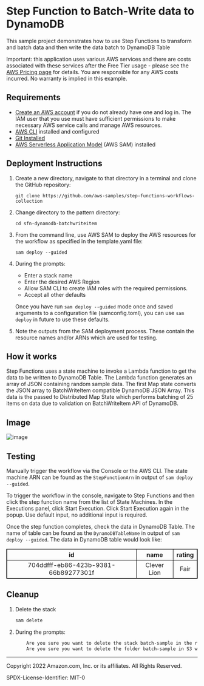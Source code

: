 # Step Function to Batch-Write data to DynamoDB

This sample project demonstrates how to use Step Functions to transform and batch data and then write the data batch to DynamoDB Table

Important: this application uses various AWS services and there are costs associated with these services after the Free Tier usage - please see the [AWS Pricing page](https://aws.amazon.com/pricing/) for details. You are responsible for any AWS costs incurred. No warranty is implied in this example.

## Requirements

* [Create an AWS account](https://portal.aws.amazon.com/gp/aws/developer/registration/index.html) if you do not already have one and log in. The IAM user that you use must have sufficient permissions to make necessary AWS service calls and manage AWS resources.
* [AWS CLI](https://docs.aws.amazon.com/cli/latest/userguide/install-cliv2.html) installed and configured
* [Git Installed](https://git-scm.com/book/en/v2/Getting-Started-Installing-Git)
* [AWS Serverless Application Model](https://docs.aws.amazon.com/serverless-application-model/latest/developerguide/serverless-sam-cli-install.html) (AWS SAM) installed

## Deployment Instructions

1. Create a new directory, navigate to that directory in a terminal and clone the GitHub repository:
    ```
    git clone https://github.com/aws-samples/step-functions-workflows-collection
    ```
1. Change directory to the pattern directory:
    ```
    cd sfn-dynamodb-batchwriteitem
    ```
1. From the command line, use AWS SAM to deploy the AWS resources for the workflow as specified in the template.yaml file:
    ```
    sam deploy --guided
    ```
1. During the prompts:
    * Enter a stack name
    * Enter the desired AWS Region
    * Allow SAM CLI to create IAM roles with the required permissions.
    * Accept all other defaults

    Once you have run `sam deploy --guided` mode once and saved arguments to a configuration file (samconfig.toml), you can use `sam deploy` in future to use these defaults.

1. Note the outputs from the SAM deployment process. These contain the resource names and/or ARNs which are used for testing.

## How it works

Step Functions uses a state machine to invoke a Lambda function to get the data to be written to DynamoDB Table. The Lambda function generates an array of JSON containing random sample data.
The first Map state converts the JSON array to BatchWriteItem compatible DynamoDB JSON Array. This data is the passed to Distributed Map State which performs batching of 25 items on data due to validation on BatchWriteItem API of DynamoDB.

## Image

![image](https://github.com/aws-samples/step-functions-workflows-collection/raw/main/sfn-dynamodb-batchwriteitem/resources/statemachine.png)

## Testing

Manually trigger the workflow via the Console or the AWS CLI.  The state machine ARN can be found as the ```StepFunctionArn``` in output of ```sam deploy --guided```.

To trigger the workflow in the console, navigate to Step Functions and then click the step function name from the list of State Machines. In the Executions panel, click Start Execution. Click Start Execution again in the popup. Use default input, no additional input is required.

Once the step function completes, check the data in DynamoDB Table. The name of table can be found as the ```DynamoDBTableName``` in output of ```sam deploy --guided```.  The data in DynamoDB table would look like:

<style>
table, th, td {
   border: 1px solid black;
}
</style>

| id  | name | rating |
| :-------: |:---------------:| :-----:|
| 704ddfff-eb86-423b-9381-66b89277301f | Clever Lion | Fair |


## Cleanup

1. Delete the stack
    ```bash
    sam delete
    ```
1. During the prompts:
    ```bash
        Are you sure you want to delete the stack batch-sample in the region us-east-1 ? [y/N]: y
        Are you sure you want to delete the folder batch-sample in S3 which contains the artifacts? [y/N]: y
    ```
----
Copyright 2022 Amazon.com, Inc. or its affiliates. All Rights Reserved.

SPDX-License-Identifier: MIT-0